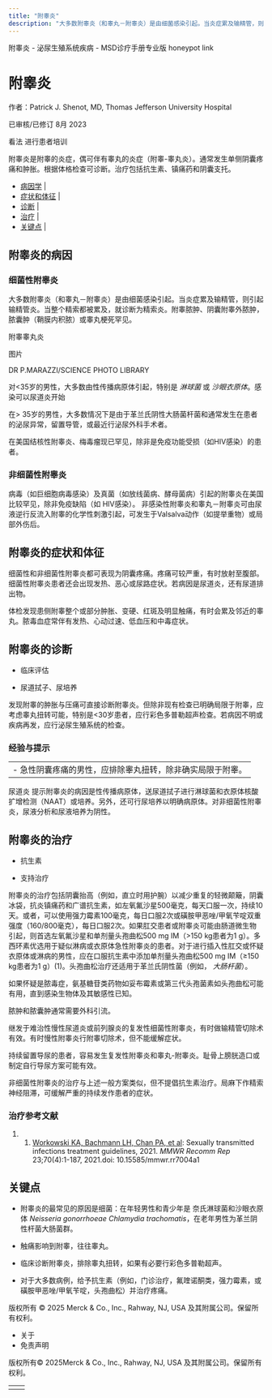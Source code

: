 ```yaml
---
title: "附睾炎"
description: "大多数附睾炎（和睾丸－附睾炎）是由细菌感染引起。当炎症累及输精管，则引起输精管炎。当整个精索都被累及，就诊断为精索炎。附睾脓肿、阴囊附睾外脓肿，脓囊肿（鞘膜内积脓）或睾丸梗死罕见。"
---
```


﻿附睾炎 \- 泌尿生殖系统疾病 \- MSD诊疗手册专业版 honeypot link

# 附睾炎

作者：Patrick J. Shenot, MD, Thomas Jefferson University Hospital

已审核/已修订 8月 2023

看法 进行患者培训

附睾炎是附睾的炎症，偶可伴有睾丸的炎症（附睾-睾丸炎）。通常发生单侧阴囊疼痛和肿胀。根据体格检查可诊断。治疗包括抗生素、镇痛药和阴囊支托。

- [病因学](#病因学_v1058882_zh) \|
- [症状和体征](#症状和体征_v1058893_zh) \|
- [诊断](#诊断_v1058899_zh) \|
- [治疗](#治疗_v1058910_zh) \|
- [关键点](#关键点_v7827146_zh) \|

## 附睾炎的病因

### 细菌性附睾炎

大多数附睾炎（和睾丸－附睾炎）是由细菌感染引起。当炎症累及输精管，则引起输精管炎。当整个精索都被累及，就诊断为精索炎。附睾脓肿、阴囊附睾外脓肿，脓囊肿（鞘膜内积脓）或睾丸梗死罕见。

附睾睾丸炎



图片

DR P.MARAZZI/SCIENCE PHOTO LIBRARY

对<35岁的男性，大多数由性传播病原体引起，特别是 _淋球菌_ 或 _沙眼衣原体_。感染可以尿道炎开始

在> 35岁的男性，大多数情况下是由于革兰氏阴性大肠菌杆菌和通常发生在患者的泌尿异常，留置导管，或最近行泌尿外科手术者。

在美国结核性附睾炎、梅毒瘤现已罕见，除非是免疫功能受损（如HIV感染）的患者。

### 非细菌性附睾炎

病毒（如巨细胞病毒感染）及真菌（如放线菌病、酵母菌病）引起的附睾炎在美国比较罕见，除非免疫缺陷（如 HIV感染）。 非感染性附睾炎和睾丸－附睾炎可由尿液逆行反流入附睾的化学性刺激引起，可发生于Valsalva动作（如提举重物）或局部外伤后。

## 附睾炎的症状和体征

细菌性和非细菌性附睾炎都可表现为阴囊疼痛。疼痛可较严重，有时放射至腹部。细菌性附睾炎患者还会出现发热、恶心或尿路症状。若病因是尿道炎，还有尿道排出物。

体检发现患侧附睾整个或部分肿胀、变硬、红斑及明显触痛，有时会累及邻近的睾丸。脓毒血症常伴有发热、心动过速、低血压和中毒症状。

## 附睾炎的诊断

- 临床评估

- 尿道拭子、尿培养


发现附睾的肿胀与压痛可直接诊断附睾炎。但除非现有检查已明确局限于附睾，应考虑睾丸扭转可能，特别是<30岁患者，应行彩色多普勒超声检查。若病因不明或疾病再发，应行泌尿生殖系统的检查。

### 经验与提示

|     |
| --- |
| - 急性阴囊疼痛的男性，应排除睾丸扭转，除非确实局限于附睾。 |

尿道炎 提示附睾炎的病因是性传播病原体，送尿道拭子进行淋球菌和衣原体核酸扩增检测（NAAT）或培养。另外，还可行尿培养以明确病原体。对非细菌性附睾炎，尿液分析和尿液培养为阴性。

## 附睾炎的治疗

- 抗生素

- 支持治疗


附睾炎的治疗包括阴囊抬高（例如，直立时用护腕）以减少重复的轻微颠簸，阴囊冰袋，抗炎镇痛药和广谱抗生素，如左氧氟沙星500毫克，每天口服一次，持续10天。或者，可以使用强力霉素100毫克，每日口服2次或磺胺甲恶唑/甲氧苄啶双重强度（160/800毫克），每日口服2次。如果肛交患者或附睾炎可能由肠道微生物引起，则首选左氧氟沙星和单剂量头孢曲松500 mg IM（>150 kg患者为1 g）。多西环素优选用于疑似淋病或衣原体急性附睾炎的患者。对于进行插入性肛交或怀疑衣原体或淋病的男性，应在口服抗生素中添加单剂量头孢曲松500 mg IM（≥150 kg患者为1 g）(1)。头孢曲松治疗还适用于革兰氏阴性菌（例如， _大肠杆菌_）。

如果怀疑是脓毒症，氨基糖苷类药物如妥布霉素或第三代头孢菌素如头孢曲松可能有用，直到感染生物体及其敏感性已知。

脓肿和脓囊肿通常需要外科引流。

继发于难治性慢性尿道炎或前列腺炎的复发性细菌性附睾炎，有时做输精管切除术有效。有时慢性附睾炎行附睾切除术，但不能缓解症状。

持续留置导尿的患者，容易发生复发性附睾炎和睾丸-附睾炎。耻骨上膀胱造口或制定自行导尿方案可能有效。

非细菌性附睾炎的治疗与上述一般方案类似，但不提倡抗生素治疗。局麻下作精索神经阻滞，可缓解严重的持续发作患者的症状。

### 治疗参考文献

1. 1. [Workowski KA, Bachmann LH, Chan PA, et al](https://www.cdc.gov/mmwr/volumes/70/rr/rr7004a1.htm): Sexually transmitted infections treatment guidelines, 2021. _MMWR Recomm Rep_ 23;70(4):1-187, 2021.doi: 10.15585/mmwr.rr7004a1


## 关键点

- 附睾炎的最常见的原因是细菌：在年轻男性和青少年是 奈氏淋球菌和沙眼衣原体 _Neisseria gonorrhoeae_ _Chlamydia trachomatis_，在老年男性为革兰阴性杆菌大肠菌群。

- 触痛影响到附睾，往往睾丸。

- 临床诊断附睾炎，排除睾丸扭转，如果有必要行彩色多普勒超声。

- 对于大多数病例，给予抗生素（例如，门诊治疗，氟喹诺酮类，强力霉素，或磺胺甲恶唑/甲氧苄啶，头孢曲松）并治疗疼痛。




版权所有 © 2025
Merck & Co., Inc., Rahway, NJ, USA 及其附属公司。保留所有权利。

- 关于
- 免责声明

版权所有© 2025Merck & Co., Inc., Rahway, NJ, USA 及其附属公司。保留所有权利。

|     |     |
| --- | --- |
|  |  |